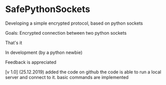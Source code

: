 # SafePythonSockets
Developing a simple encrypted protocol, based on python sockets

Goals: Encrypted connection between two python sockets

That's it

In development (by a python newbie)

Feedback is appreciated 

[v 1.0] (25.12.2019)
        added the code on github
        the code is able to run a local server and connect to it.
        basic commands are implemented
